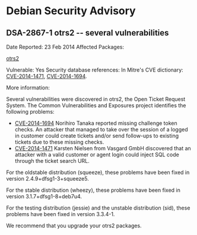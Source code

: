
Debian Security Advisory
========================


DSA-2867-1 otrs2 -- several vulnerabilities
-------------------------------------------



Date Reported:
23 Feb 2014
Affected Packages:

[otrs2](https://packages.debian.org/src:otrs2)

Vulnerable:
Yes
Security database references:
In Mitre's CVE dictionary: [CVE-2014-1471](https://security-tracker.debian.org/tracker/CVE-2014-1471), [CVE-2014-1694](https://security-tracker.debian.org/tracker/CVE-2014-1694).  

More information:

Several vulnerabilities were discovered in otrs2, the Open Ticket
Request System. The Common Vulnerabilities and Exposures project
identifies the following problems:


* [CVE-2014-1694](https://security-tracker.debian.org/tracker/CVE-2014-1694)
Norihiro Tanaka reported missing challenge token checks. An attacker
 that managed to take over the session of a logged in customer could
 create tickets and/or send follow-ups to existing tickets due to
 these missing checks.
* [CVE-2014-1471](https://security-tracker.debian.org/tracker/CVE-2014-1471)
Karsten Nielsen from Vasgard GmbH discovered that an attacker with a
 valid customer or agent login could inject SQL code through the
 ticket search URL.


For the oldstable distribution (squeeze), these problems have been fixed in
version 2.4.9+dfsg1-3+squeeze5.


For the stable distribution (wheezy), these problems have been fixed in
version 3.1.7+dfsg1-8+deb7u4.


For the testing distribution (jessie) and the unstable distribution
(sid), these problems have been fixed in version 3.3.4-1.


We recommend that you upgrade your otrs2 packages.





